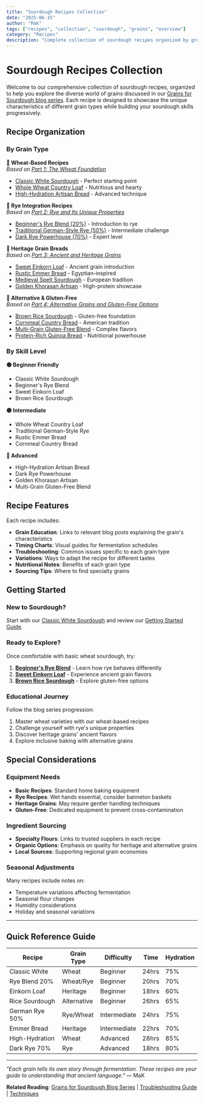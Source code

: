 ```yaml
---
title: "Sourdough Recipes Collection"
date: "2025-06-15"
author: "MaK"
tags: ["recipes", "collection", "sourdough", "grains", "overview"]
category: "Recipes"
description: "Complete collection of sourdough recipes organized by grain types and difficulty levels"
---
```


# Sourdough Recipes Collection

Welcome to our comprehensive collection of sourdough recipes, organized to help you explore the diverse world of grains discussed in our [Grains for Sourdough blog series](../blog/index.md#grains-for-sourdough). Each recipe is designed to showcase the unique characteristics of different grain types while building your sourdough skills progressively.

## Recipe Organization

### By Grain Type

**🌾 Wheat-Based Recipes**  
*Based on [Part 1: The Wheat Foundation](../blog/posts/grains-series-part-1.md)*
- [Classic White Sourdough](wheat/classic-white-sourdough.md) - Perfect starting point
- [Whole Wheat Country Loaf](wheat/whole-wheat-country-loaf.md) - Nutritious and hearty
- [High-Hydration Artisan Bread](wheat/high-hydration-artisan.md) - Advanced technique

**🌾 Rye Integration Recipes**  
*Based on [Part 2: Rye and Its Unique Properties](../blog/posts/grains-series-part-2.md)*
- [Beginner's Rye Blend (20%)](rye/beginners-rye-blend.md) - Introduction to rye
- [Traditional German-Style Rye (50%)](rye/traditional-german-rye.md) - Intermediate challenge
- [Dark Rye Powerhouse (70%)](rye/dark-rye-powerhouse.md) - Expert level

**🌾 Heritage Grain Breads**  
*Based on [Part 3: Ancient and Heritage Grains](../blog/posts/grains-series-part-3.md)*
- [Sweet Einkorn Loaf](heritage/sweet-einkorn-loaf.md) - Ancient grain introduction
- [Rustic Emmer Bread](heritage/rustic-emmer-bread.md) - Egyptian-inspired
- [Medieval Spelt Sourdough](heritage/medieval-spelt-sourdough.md) - European tradition
- [Golden Khorasan Artisan](heritage/golden-khorasan-artisan.md) - High-protein showcase

**🌾 Alternative & Gluten-Free**  
*Based on [Part 4: Alternative Grains and Gluten-Free Options](../blog/posts/grains-series-part-4.md)*
- [Brown Rice Sourdough](alternative/brown-rice-sourdough.md) - Gluten-free foundation
- [Cornmeal Country Bread](alternative/cornmeal-country-bread.md) - American tradition
- [Multi-Grain Gluten-Free Blend](alternative/multi-grain-gf-blend.md) - Complex flavors
- [Protein-Rich Quinoa Bread](alternative/protein-rich-quinoa-bread.md) - Nutritional powerhouse

### By Skill Level

**🟢 Beginner Friendly**
- Classic White Sourdough
- Beginner's Rye Blend
- Sweet Einkorn Loaf
- Brown Rice Sourdough

**🟡 Intermediate**
- Whole Wheat Country Loaf
- Traditional German-Style Rye
- Rustic Emmer Bread
- Cornmeal Country Bread

**🔴 Advanced**
- High-Hydration Artisan Bread
- Dark Rye Powerhouse
- Golden Khorasan Artisan
- Multi-Grain Gluten-Free Blend

## Recipe Features

Each recipe includes:
- **Grain Education**: Links to relevant blog posts explaining the grain's characteristics
- **Timing Charts**: Visual guides for fermentation schedules
- **Troubleshooting**: Common issues specific to each grain type
- **Variations**: Ways to adapt the recipe for different tastes
- **Nutritional Notes**: Benefits of each grain type
- **Sourcing Tips**: Where to find specialty grains

## Getting Started

### New to Sourdough?
Start with our [Classic White Sourdough](wheat/classic-white-sourdough.md) and review our [Getting Started Guide](../getting-started/first-loaf.md).

### Ready to Explore?
Once comfortable with basic wheat sourdough, try:
1. **[Beginner's Rye Blend](rye/beginners-rye-blend.md)** - Learn how rye behaves differently
2. **[Sweet Einkorn Loaf](heritage/sweet-einkorn-loaf.md)** - Experience ancient grain flavors
3. **[Brown Rice Sourdough](alternative/brown-rice-sourdough.md)** - Explore gluten-free options

### Educational Journey
Follow the blog series progression:
1. Master wheat varieties with our wheat-based recipes
2. Challenge yourself with rye's unique properties
3. Discover heritage grains' ancient flavors
4. Explore inclusive baking with alternative grains

## Special Considerations

### Equipment Needs
- **Basic Recipes**: Standard home baking equipment
- **Rye Recipes**: Wet hands essential, consider banneton baskets
- **Heritage Grains**: May require gentler handling techniques
- **Gluten-Free**: Dedicated equipment to prevent cross-contamination

### Ingredient Sourcing
- **Specialty Flours**: Links to trusted suppliers in each recipe
- **Organic Options**: Emphasis on quality for heritage and alternative grains
- **Local Sources**: Supporting regional grain economies

### Seasonal Adjustments
Many recipes include notes on:
- Temperature variations affecting fermentation
- Seasonal flour changes
- Humidity considerations
- Holiday and seasonal variations

---

## Quick Reference Guide

| Recipe | Grain Type | Difficulty | Time | Hydration |
|--------|------------|------------|------|-----------|
| Classic White | Wheat | Beginner | 24hrs | 75% |
| Rye Blend 20% | Wheat/Rye | Beginner | 20hrs | 70% |
| Einkorn Loaf | Heritage | Beginner | 18hrs | 60% |
| Rice Sourdough | Alternative | Beginner | 26hrs | 65% |
| German Rye 50% | Rye/Wheat | Intermediate | 24hrs | 75% |
| Emmer Bread | Heritage | Intermediate | 22hrs | 70% |
| High-Hydration | Wheat | Advanced | 28hrs | 85% |
| Dark Rye 70% | Rye | Advanced | 18hrs | 80% |

---

*"Each grain tells its own story through fermentation. These recipes are your guide to understanding that ancient language."* — MaK

**Related Reading**: [Grains for Sourdough Blog Series](../blog/index.md#grains-for-sourdough) | [Troubleshooting Guide](../troubleshooting.md) | [Techniques](../techniques/folding-shaping.md)